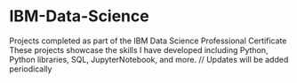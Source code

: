 # IBM-Data-Science
Projects completed as part of the IBM Data Science Professional Certificate
These projects showcase the skills I have developed including Python, Python libraries, SQL, JupyterNotebook, and more. //
Updates will be added periodically
